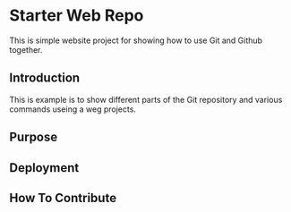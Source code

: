 # Starter Web Repo

This is simple website project for showing how to use Git and Github together.
## Introduction 

This is example is to show different parts of the Git repository and various commands useing a weg projects.

## Purpose

## Deployment

## How To Contribute
